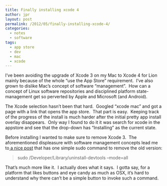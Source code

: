 ```yaml
---
title: Finally installing xcode 4
author: jpr
layout: post
permalink: /2012/05/finally-installing-xcode-4/
categories:
  - notes
  - software
tags:
  - app store
  - dev
  - mac
  - xcode
---
```

I&#8217;ve been avoiding the upgrade of Xcode 3 on my Mac to Xcode 4 for Lion mainly because of the whole &#8220;use the App Store&#8221; requirement.  I&#8217;ve also grown to dislike Mac&#8217;s concept of software &#8220;management&#8221;.  How can a concept of Linux software repositories and disciplined platform state-management get so perverted by Apple and Microsoft (and Android). <!--more-->

The Xcode selection hasn&#8217;t been that hard.  Googled &#8220;xcode mac&#8221; and got a page with a link that opens the app store.  That part is easy.  Keeping track of the progress of the install is much harder after the initial pretty app install overlay disappears.  Only way I found to do it it was search for xcode in the appstore and see that the drop-down has &#8220;Installing&#8221; as the current state.

Before installing I wanted to make sure to remove Xcode 3.  The aforementioned displeasure with software management concepts lead me to[ a nice post][1] that has one simple sudo command to remove the old version:

> sudo /Developer/Library/uninstall-devtools &#8211;mode=all

That&#8217;s much more like it.  I actually does what it says.  I gotta say, for a platform that likes buttons and eye candy as much as OSX, it&#8217;s hard to understand why there can&#8217;t be a simple button to invoke such a command.

 [1]: http://idoitonamac.blogspot.com/2011/03/how-to-remove-xcode-from-your-mac.html